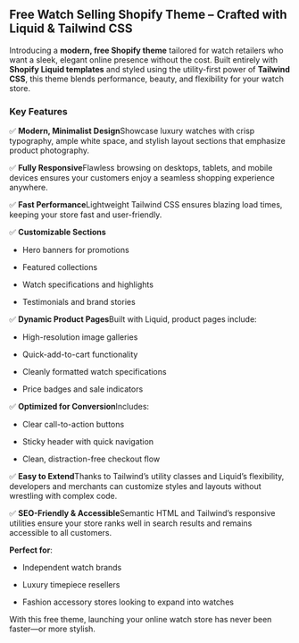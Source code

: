 **Free Watch Selling Shopify Theme – Crafted with Liquid & Tailwind CSS**
-------------------------------------------------------------------------

Introducing a **modern, free Shopify theme** tailored for watch retailers who want a sleek, elegant online presence without the cost. Built entirely with **Shopify Liquid templates** and styled using the utility-first power of **Tailwind CSS**, this theme blends performance, beauty, and flexibility for your watch store.

### **Key Features**

✅ **Modern, Minimalist Design**Showcase luxury watches with crisp typography, ample white space, and stylish layout sections that emphasize product photography.

✅ **Fully Responsive**Flawless browsing on desktops, tablets, and mobile devices ensures your customers enjoy a seamless shopping experience anywhere.

✅ **Fast Performance**Lightweight Tailwind CSS ensures blazing load times, keeping your store fast and user-friendly.

✅ **Customizable Sections**

*   Hero banners for promotions
    
*   Featured collections
    
*   Watch specifications and highlights
    
*   Testimonials and brand stories
    

✅ **Dynamic Product Pages**Built with Liquid, product pages include:

*   High-resolution image galleries
    
*   Quick-add-to-cart functionality
    
*   Cleanly formatted watch specifications
    
*   Price badges and sale indicators
    

✅ **Optimized for Conversion**Includes:

*   Clear call-to-action buttons
    
*   Sticky header with quick navigation
    
*   Clean, distraction-free checkout flow
    

✅ **Easy to Extend**Thanks to Tailwind’s utility classes and Liquid’s flexibility, developers and merchants can customize styles and layouts without wrestling with complex code.

✅ **SEO-Friendly & Accessible**Semantic HTML and Tailwind’s responsive utilities ensure your store ranks well in search results and remains accessible to all customers.

**Perfect for**:

*   Independent watch brands
    
*   Luxury timepiece resellers
    
*   Fashion accessory stores looking to expand into watches
    

With this free theme, launching your online watch store has never been faster—or more stylish.
